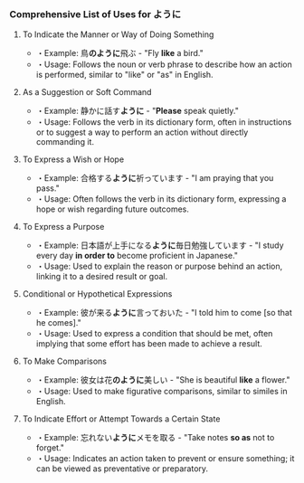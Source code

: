 ### Comprehensive List of Uses for ように

1. To Indicate the Manner or Way of Doing Something

    + ・Example: 鳥**のように**飛ぶ  - "Fly **like** a bird."
    + ・Usage: Follows the noun or verb phrase to describe how an action is performed, similar to "like" or "as" in English.

2. As a Suggestion or Soft Command

    + ・Example: 静かに話す**ように** - "**Please** speak quietly."
    + ・Usage: Follows the verb in its dictionary form, often in instructions or to suggest a way to perform an action without directly commanding it.

3. To Express a Wish or Hope

    + ・Example: 合格する**ように**祈っています - "I am praying that you pass."
    + ・Usage: Often follows the verb in its dictionary form, expressing a hope or wish regarding future outcomes.

4. To Express a Purpose

    + ・Example: 日本語が上手になる**ように**毎日勉強しています - "I study every day **in order to** become proficient in Japanese."
    + ・Usage: Used to explain the reason or purpose behind an action, linking it to a desired result or goal.

5. Conditional or Hypothetical Expressions

    + ・Example: 彼が来る**ように**言っておいた - "I told him to come [so that he comes]."
    + ・Usage: Used to express a condition that should be met, often implying that some effort has been made to achieve a result.

6. To Make Comparisons

    + ・Example: 彼女は花**のように**美しい - "She is beautiful **like** a flower."
    + ・Usage: Used to make figurative comparisons, similar to similes in English.

7. To Indicate Effort or Attempt Towards a Certain State

    + ・Example: 忘れない**ように**メモを取る - "Take notes **so as** not to forget."
    + ・Usage: Indicates an action taken to prevent or ensure something; it can be viewed as preventative or preparatory.